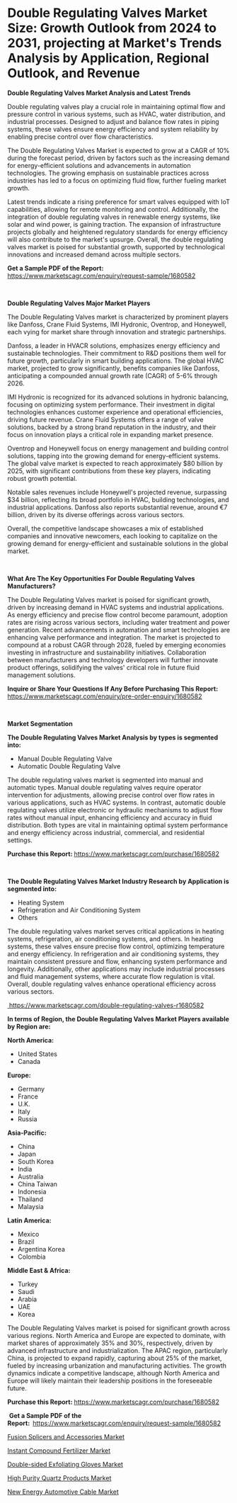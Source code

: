 <p><h1>Double Regulating Valves Market Size: Growth Outlook from 2024 to 2031, projecting at Market's Trends Analysis by Application, Regional Outlook, and Revenue</h1></p><p><strong>Double Regulating Valves Market Analysis and Latest Trends</strong></p>
<p><p>Double regulating valves play a crucial role in maintaining optimal flow and pressure control in various systems, such as HVAC, water distribution, and industrial processes. Designed to adjust and balance flow rates in piping systems, these valves ensure energy efficiency and system reliability by enabling precise control over flow characteristics.</p><p>The Double Regulating Valves Market is expected to grow at a CAGR of 10% during the forecast period, driven by factors such as the increasing demand for energy-efficient solutions and advancements in automation technologies. The growing emphasis on sustainable practices across industries has led to a focus on optimizing fluid flow, further fueling market growth.</p><p>Latest trends indicate a rising preference for smart valves equipped with IoT capabilities, allowing for remote monitoring and control. Additionally, the integration of double regulating valves in renewable energy systems, like solar and wind power, is gaining traction. The expansion of infrastructure projects globally and heightened regulatory standards for energy efficiency will also contribute to the market's upsurge. Overall, the double regulating valves market is poised for substantial growth, supported by technological innovations and increased demand across multiple sectors.</p></p>
<p><strong>Get a Sample PDF of the Report:&nbsp;</strong> <a href="https://www.marketscagr.com/enquiry/request-sample/1680582?utm_campaign=1284&utm_medium=2&utm_source=Github&utm_content=ia&utm_term=12102024&utm_id=double-regulating-valves">https://www.marketscagr.com/enquiry/request-sample/1680582</a></p>
<p>&nbsp;</p>
<p><strong>Double Regulating Valves Major Market Players</strong></p>
<p><p>The Double Regulating Valves market is characterized by prominent players like Danfoss, Crane Fluid Systems, IMI Hydronic, Oventrop, and Honeywell, each vying for market share through innovation and strategic partnerships. </p><p>Danfoss, a leader in HVACR solutions, emphasizes energy efficiency and sustainable technologies. Their commitment to R&D positions them well for future growth, particularly in smart building applications. The global HVAC market, projected to grow significantly, benefits companies like Danfoss, anticipating a compounded annual growth rate (CAGR) of 5-6% through 2026.</p><p>IMI Hydronic is recognized for its advanced solutions in hydronic balancing, focusing on optimizing system performance. Their investment in digital technologies enhances customer experience and operational efficiencies, driving future revenue. Crane Fluid Systems offers a range of valve solutions, backed by a strong brand reputation in the industry, and their focus on innovation plays a critical role in expanding market presence.</p><p>Oventrop and Honeywell focus on energy management and building control solutions, tapping into the growing demand for energy-efficient systems. The global valve market is expected to reach approximately $80 billion by 2025, with significant contributions from these key players, indicating robust growth potential.</p><p>Notable sales revenues include Honeywell's projected revenue, surpassing $34 billion, reflecting its broad portfolio in HVAC, building technologies, and industrial applications. Danfoss also reports substantial revenue, around €7 billion, driven by its diverse offerings across various sectors.</p><p>Overall, the competitive landscape showcases a mix of established companies and innovative newcomers, each looking to capitalize on the growing demand for energy-efficient and sustainable solutions in the global market.</p></p>
<p>&nbsp;</p>
<p><strong>What Are The Key Opportunities For Double Regulating Valves Manufacturers?</strong></p>
<p><p>The Double Regulating Valves market is poised for significant growth, driven by increasing demand in HVAC systems and industrial applications. As energy efficiency and precise flow control become paramount, adoption rates are rising across various sectors, including water treatment and power generation. Recent advancements in automation and smart technologies are enhancing valve performance and integration. The market is projected to compound at a robust CAGR through 2028, fueled by emerging economies investing in infrastructure and sustainability initiatives. Collaboration between manufacturers and technology developers will further innovate product offerings, solidifying the valves' critical role in future fluid management solutions.</p></p>
<p><strong>Inquire or Share Your Questions If Any Before Purchasing This Report:</strong> <a href="https://www.marketscagr.com/enquiry/pre-order-enquiry/1680582?utm_campaign=1284&utm_medium=2&utm_source=Github&utm_content=ia&utm_term=12102024&utm_id=double-regulating-valves">https://www.marketscagr.com/enquiry/pre-order-enquiry/1680582</a></p>
<p>&nbsp;</p>
<p><strong>Market Segmentation</strong></p>
<p><strong>The Double Regulating Valves Market Analysis by types is segmented into:</strong></p>
<p><ul><li>Manual Double Regulating Valve</li><li>Automatic Double Regulating Valve</li></ul></p>
<p><p>The double regulating valves market is segmented into manual and automatic types. Manual double regulating valves require operator intervention for adjustments, allowing precise control over flow rates in various applications, such as HVAC systems. In contrast, automatic double regulating valves utilize electronic or hydraulic mechanisms to adjust flow rates without manual input, enhancing efficiency and accuracy in fluid distribution. Both types are vital in maintaining optimal system performance and energy efficiency across industrial, commercial, and residential settings.</p></p>
<p><strong>Purchase this Report:&nbsp;</strong><a href="https://www.marketscagr.com/purchase/1680582?utm_campaign=1284&utm_medium=2&utm_source=Github&utm_content=ia&utm_term=12102024&utm_id=double-regulating-valves">https://www.marketscagr.com/purchase/1680582</a></p>
<p>&nbsp;</p>
<p><strong>The Double Regulating Valves Market Industry Research by Application is segmented into:</strong></p>
<p><ul><li>Heating System</li><li>Refrigeration and Air Conditioning System</li><li>Others</li></ul></p>
<p><p>The double regulating valves market serves critical applications in heating systems, refrigeration, air conditioning systems, and others. In heating systems, these valves ensure precise flow control, optimizing temperature and energy efficiency. In refrigeration and air conditioning systems, they maintain consistent pressure and flow, enhancing system performance and longevity. Additionally, other applications may include industrial processes and fluid management systems, where accurate flow regulation is vital. Overall, double regulating valves enhance operational efficiency across various sectors.</p></p>
<p><a href="https://www.marketscagr.com/double-regulating-valves-r1680582?utm_campaign=1284&utm_medium=2&utm_source=Github&utm_content=ia&utm_term=12102024&utm_id=double-regulating-valves">&nbsp;https://www.marketscagr.com/double-regulating-valves-r1680582</a></p>
<p><strong>In terms of Region, the Double Regulating Valves Market Players available by Region are:</strong></p>
<p>
    <p> <strong> North America: </strong>
        <ul>
            <li>United States</li>
            <li>Canada</li>
        </ul>
        </p> 
    <p> <strong> Europe: </strong>
        <ul>
            <li>Germany</li>
            <li>France</li>
            <li>U.K.</li>
            <li>Italy</li>
            <li>Russia</li>
        </ul>
        </p> 
    <p> <strong> Asia-Pacific: </strong>
        <ul>
            <li>China</li>
            <li>Japan</li>
            <li>South Korea</li>
            <li>India</li>
            <li>Australia</li>
            <li>China Taiwan</li>
            <li>Indonesia</li>
            <li>Thailand</li>
            <li>Malaysia</li>
        </ul>
        </p> 
    <p> <strong> Latin America: </strong>
        <ul>
            <li>Mexico</li>
            <li>Brazil</li>
            <li>Argentina Korea</li>
            <li>Colombia</li>
        </ul>
        </p> 
    <p> <strong> Middle East & Africa: </strong>
        <ul>
            <li>Turkey</li>
            <li>Saudi</li>
            <li>Arabia</li>
            <li>UAE</li>
            <li>Korea</li>
        </ul>
    </p>
    </p>
<p><p>The Double Regulating Valves market is poised for significant growth across various regions. North America and Europe are expected to dominate, with market shares of approximately 35% and 30%, respectively, driven by advanced infrastructure and industrialization. The APAC region, particularly China, is projected to expand rapidly, capturing about 25% of the market, fueled by increasing urbanization and manufacturing activities. The growth dynamics indicate a competitive landscape, although North America and Europe will likely maintain their leadership positions in the foreseeable future.</p></p>
<p><strong>Purchase this Report: </strong><a href="https://www.marketscagr.com/purchase/1680582?utm_campaign=1284&utm_medium=2&utm_source=Github&utm_content=ia&utm_term=12102024&utm_id=double-regulating-valves">https://www.marketscagr.com/purchase/1680582</a></p>
<p>&nbsp;<strong>Get a Sample PDF of the Report:&nbsp;&nbsp;</strong><a href="https://www.marketscagr.com/enquiry/request-sample/1680582?utm_campaign=1284&utm_medium=2&utm_source=Github&utm_content=ia&utm_term=12102024&utm_id=double-regulating-valves">https://www.marketscagr.com/enquiry/request-sample/1680582</a></p>
<p><strong></strong></p>
<p><p><a href="https://www.linkedin.com/pulse/fusion-splicers-accessories-market-global-regional-analysis-jrt3f?utm_campaign=1284&utm_medium=2&utm_source=Github&utm_content=ia&utm_term=12102024&utm_id=double-regulating-valves">Fusion Splicers and Accessories Market</a></p><p><a href="https://www.linkedin.com/pulse/instant-compound-fertilizer-market-trends-strategic-q3k4e?utm_campaign=1284&utm_medium=2&utm_source=Github&utm_content=ia&utm_term=12102024&utm_id=double-regulating-valves">Instant Compound Fertilizer Market</a></p><p><a href="https://www.linkedin.com/pulse/global-perspectives-double-sided-exfoliating-gloves-market-n63le?utm_campaign=1284&utm_medium=2&utm_source=Github&utm_content=ia&utm_term=12102024&utm_id=double-regulating-valves">Double-sided Exfoliating Gloves Market</a></p><p><a href="https://www.linkedin.com/pulse/insights-high-purity-quartz-products-market-share-nirve?utm_campaign=1284&utm_medium=2&utm_source=Github&utm_content=ia&utm_term=12102024&utm_id=double-regulating-valves">High Purity Quartz Products Market</a></p><p><a href="https://www.linkedin.com/pulse/global-new-energy-automotive-cable-market-focus-application-t3v7e?utm_campaign=1284&utm_medium=2&utm_source=Github&utm_content=ia&utm_term=12102024&utm_id=double-regulating-valves">New Energy Automotive Cable Market</a></p></p>